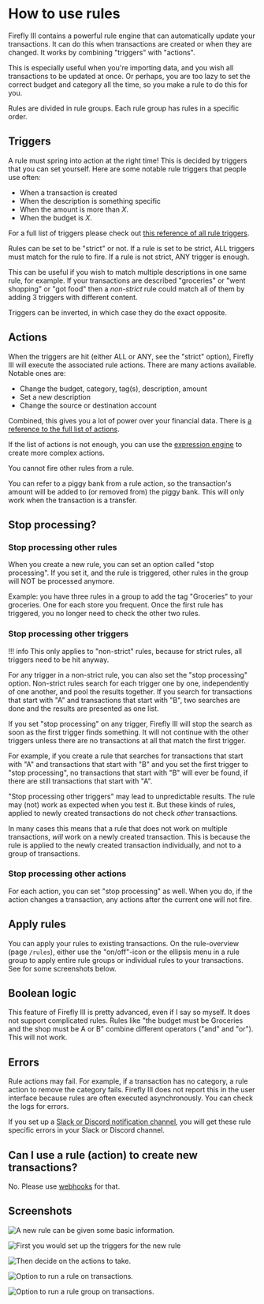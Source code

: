 # How to use rules

Firefly III contains a powerful rule engine that can automatically update your transactions. It can do this when transactions are created or when they are changed. It works by combining "triggers" with "actions".

This is especially useful when you're importing data, and you wish all transactions to be updated at once. Or perhaps, you are too lazy to set the correct budget and category all the time, so you make a rule to do this for you.

Rules are divided in rule groups. Each rule group has rules in a specific order.

## Triggers

A rule must spring into action at the right time! This is decided by triggers that you can set yourself. Here are some notable rule triggers that people use often:

* When a transaction is created
* When the description is something specific
* When the amount is more than *X*.
* When the budget is *X*.

For a full list of triggers please check out [this reference of all rule triggers](../../../references/firefly-iii/rule-triggers.md).

Rules can be set to be "strict" or not. If a rule is set to be strict, ALL triggers must match for the rule to fire. If a rule is not strict, ANY trigger is enough.

This can be useful if you wish to match multiple descriptions in one same rule, for example. If your transactions are described "groceries" or "went shopping" or "got food" then a *non-strict* rule could match all of them by adding 3 triggers with different content.

Triggers can be inverted, in which case they do the exact opposite.

## Actions

When the triggers are hit (either ALL or ANY, see the "strict" option), Firefly III will execute the associated rule actions. There are many actions available. Notable ones are:

* Change the budget, category, tag(s), description, amount
* Set a new description
* Change the source or destination account

Combined, this gives you a lot of power over your financial data. There is [a reference to the full list of actions](../../../references/firefly-iii/rule-actions.md).

If the list of actions is not enough, you can use the [expression engine](expressions.md) to create more complex actions.

You cannot fire other rules from a rule.

You can refer to a piggy bank from a rule action, so the transaction's amount will be added to (or removed from) the piggy bank. This will only work when the transaction is a transfer.

## Stop processing?

### Stop processing other rules

When you create a new rule, you can set an option called "stop processing". If you set it, and the rule is triggered, other rules in the group will NOT be processed anymore.

Example: you have three rules in a group to add the tag "Groceries" to your groceries. One for each store you frequent. Once the first rule has triggered, you no longer need to check the other two rules.

### Stop processing other triggers

!!! info 
    This only applies to "non-strict" rules, because for strict rules, all triggers need to be hit anyway.

For any trigger in a non-strict rule, you can also set the "stop processing" option. Non-strict rules search for each trigger one by one, independently of one another, and pool the results together. If you search for transactions that start with "A" and transactions that start with "B", two searches are done and the results are presented as one list.

If you set "stop processing" on any trigger, Firefly III will stop the search as soon as the first trigger finds something. It will not continue with the other triggers unless there are no transactions at all that match the first trigger.

For example, if you create a rule that searches for transactions that start with "A" and transactions that start with "B" and you set the first trigger to "stop processing", no transactions that start with "B" will ever be found, if there are still transactions that start with "A".

"Stop processing other triggers" may lead to unpredictable results. The rule may (not) work as expected when you test it. But these kinds of rules, applied to newly created transactions do not check *other* transactions. 

In many cases this means that a rule that does not work on multiple transactions, *will* work on a newly created transaction. This is because the rule is applied to the newly created transaction individually, and not to a group of transactions. 

### Stop processing other actions

For each action, you can set "stop processing" as well. When you do, if the action changes a transaction, any actions after the current one will not fire.

## Apply rules

You can apply your rules to existing transactions. On the rule-overview (page ``/rules``), either use the "on/off"-icon or the ellipsis menu in a rule group to apply entire rule groups or individual rules to your transactions. See for some screenshots below.

## Boolean logic

This feature of Firefly III is pretty advanced, even if I say so myself. It does not support complicated rules. Rules like "the budget must be Groceries and the shop must be A or B" combine different operators ("and" and "or"). This will not work.

## Errors

Rule actions may fail. For example, if a transaction has no category, a rule action to remove the category fails. Firefly III does not report this in the user interface because rules are often executed asynchronously. You can check the logs for errors.

If you set up a [Slack or Discord notification channel](../advanced/notifications.md), you will get these rule specific errors in your Slack or Discord channel.

## Can I use a rule (action) to create new transactions?

No. Please use [webhooks](../features/webhooks.md) for that.

## Screenshots

![A new rule can be given some basic information.](../../../images/how-to/firefly-iii/features/rules-meta.png)

![First you would set up the triggers for the new rule](../../../images/how-to/firefly-iii/features/rules-triggers.png)

![Then decide on the actions to take.](../../../images/how-to/firefly-iii/features/rules-actions.png)

![Option to run a rule on transactions.](../../../images/how-to/firefly-iii/features/apply-rule.png)

![Option to run a rule group on transactions.](../../../images/how-to/firefly-iii/features/apply-rule-group.png)


